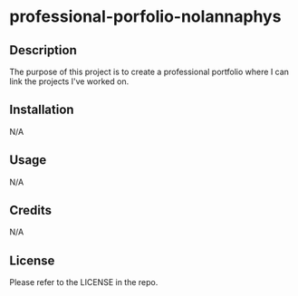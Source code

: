 # professional-porfolio-nolannaphys

## Description

The purpose of this project is to create a professional portfolio where I can link the projects I've worked on.

## Installation

N/A

## Usage

N/A

## Credits

N/A

## License

Please refer to the LICENSE in the repo.